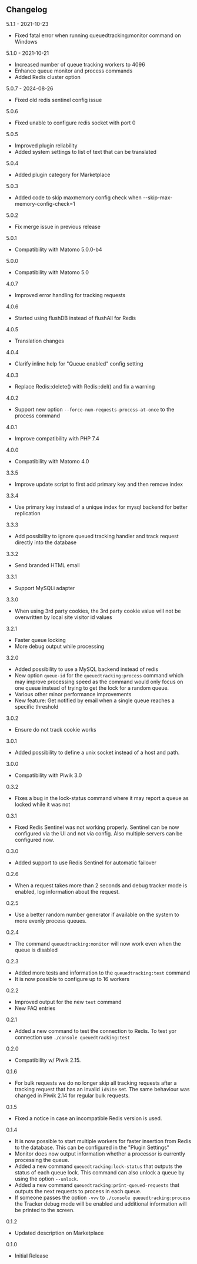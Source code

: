 ## Changelog

5.1.1 - 2021-10-23
- Fixed fatal error when running queuedtracking:monitor command on Windows

5.1.0 - 2021-10-21
- Increased number of queue tracking workers to 4096
- Enhance queue monitor and process commands
- Added Redis cluster option 

5.0.7 - 2024-08-26
- Fixed old redis sentinel config issue

5.0.6
- Fixed unable to configure redis socket with port 0

5.0.5
- Improved plugin reliability
- Added system settings to list of text that can be translated

5.0.4
- Added plugin category for Marketplace

5.0.3
- Added code to skip maxmemory config check when --skip-max-memory-config-check=1

5.0.2
- Fix merge issue in previous release

5.0.1
- Compatibility with Matomo 5.0.0-b4

5.0.0
- Compatibility with Matomo 5.0
 
4.0.7
- Improved error handling for tracking requests

4.0.6
- Started using flushDB instead of flushAll for Redis

4.0.5
- Translation changes

4.0.4
- Clarify inline help for "Queue enabled" config setting

4.0.3
- Replace Redis::delete() with Redis::del() and fix a warning

4.0.2
- Support new option `--force-num-requests-process-at-once` to the process command

4.0.1
- Improve compatibility with PHP 7.4

4.0.0
- Compatibility with Matomo 4.0

3.3.5
- Improve update script to first add primary key and then remove index

3.3.4
- Use primary key instead of a unique index for mysql backend for better replication

3.3.3
- Add possibility to ignore queued tracking handler and track request directly into the database

3.3.2
- Send branded HTML email

3.3.1
- Support MySQLi adapter

3.3.0 
- When using 3rd party cookies, the 3rd party cookie value will not be overwritten by local site visitor id values
 
3.2.1
- Faster queue locking
- More debug output while processing

3.2.0
- Added possibility to use a MySQL backend instead of redis
- New option `queue-id` for the `queuedtracking:process` command which may improve processing speed as the command would only focus on one queue instead of trying to get the lock for a random queue.
- Various other minor performance improvements
- New feature: Get notified by email when a single queue reaches a specific threshold

3.0.2

- Ensure do not track cookie works

3.0.1

- Added possibility to define a unix socket instead of a host and path.

3.0.0

- Compatibility with Piwik 3.0

0.3.2

- Fixes a bug in the lock-status command where it may report a queue as locked while it was not

0.3.1

- Fixed Redis Sentinel was not working properly. Sentinel can be now configured via the UI and not via config. Also
  multiple servers can be configured now.

0.3.0

- Added support to use Redis Sentinel for automatic failover

0.2.6

- When a request takes more than 2 seconds and debug tracker mode is enabled, log information about the request.

0.2.5

- Use a better random number generator if available on the system to more evenly process queues.

0.2.4

- The command `queuedtracking:monitor` will now work even when the queue is disabled

0.2.3

- Added more tests and information to the `queuedtracking:test` command
- It is now possible to configure up to 16 workers

0.2.2

- Improved output for the new `test` command
- New FAQ entries

0.2.1

- Added a new command to test the connection to Redis. To test yor connection use `./console queuedtracking:test`

0.2.0

- Compatibility w/ Piwik 2.15.

0.1.6
 
- For bulk requests we do no longer skip all tracking requests after a tracking request that has an invalid `idSite` set. The same behaviour was changed in Piwik 2.14 for regular bulk requests.

0.1.5

- Fixed a notice in case an incompatible Redis version is used.

0.1.4

- It is now possible to start multiple workers for faster insertion from Redis to the database. This can be configured in the "Plugin Settings"
- Monitor does now output information whether a processor is currently processing the queue.
- Added a new command `queuedtracking:lock-status` that outputs the status of each queue lock. This command can also unlock a queue by using the option `--unlock`.
- Added a new command `queuedtracking:print-queued-requests` that outputs the next requests to process in each queue.
- If someone passes the option `-vvv` to `./console queuedtracking:process` the Tracker debug mode will be enabled and additional information will be printed to the screen.

0.1.2

- Updated description on Marketplace

0.1.0

- Initial Release
